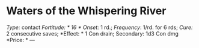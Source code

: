 ﻿---
name: Waters of the Whispering River
type: contact
fortitude: 16
onset: 1 rd.
frequency: 1/rd. for 6 rds
effect:
  "1 Con drain; Secondary: 1d3 Con dmg"
cure: 2 consecutive saves
price: —
---

# Waters of the Whispering River
 *Type:* contact
*Fortitude: * 16 * Onset:* 1 rd.;  *Frequency*: 1/rd. for 6 rds;  *Cure:* 2 consecutive saves; 
*Effect: * 1 Con drain; Secondary: 1d3 Con dmg
*Price: * —